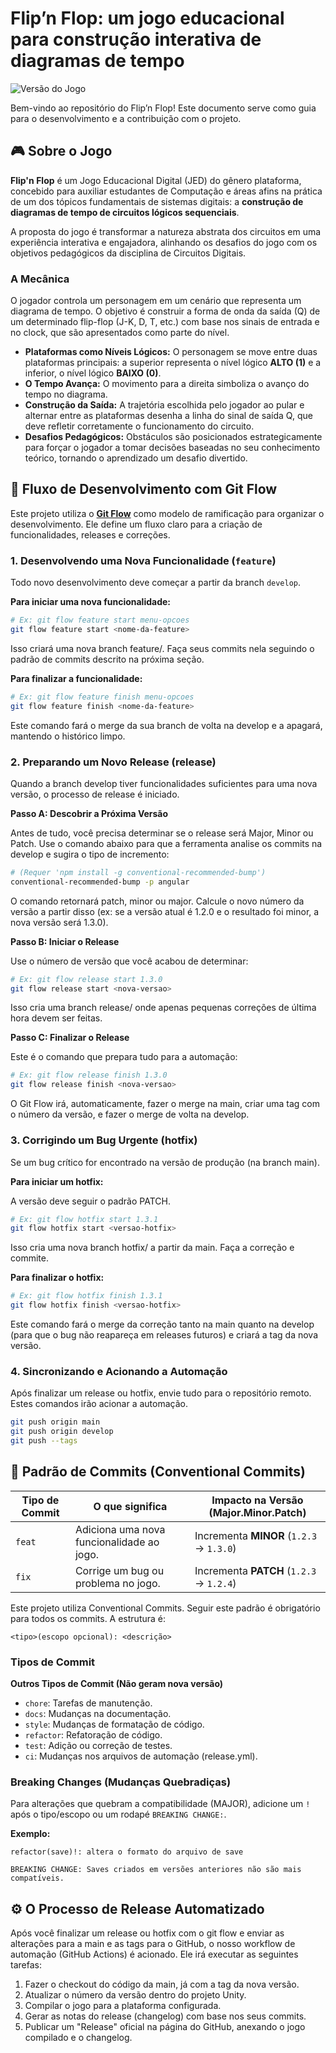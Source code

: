 # Flip’n Flop: um jogo educacional para construção interativa de diagramas de tempo

![Versão do Jogo](https://img.shields.io/github/v/release/Fredericodgv/JEDcircuitos?style=for-the-badge&label=Vers%C3%A3o)

Bem-vindo ao repositório do Flip’n Flop! Este documento serve como guia para o desenvolvimento e a contribuição com o projeto.

## 🎮 Sobre o Jogo

**Flip'n Flop** é um Jogo Educacional Digital (JED) do gênero plataforma, concebido para auxiliar estudantes de Computação e áreas afins na prática de um dos tópicos fundamentais de sistemas digitais: a **construção de diagramas de tempo de circuitos lógicos sequenciais**.

A proposta do jogo é transformar a natureza abstrata dos circuitos em uma experiência interativa e engajadora, alinhando os desafios do jogo com os objetivos pedagógicos da disciplina de Circuitos Digitais.

### A Mecânica

O jogador controla um personagem em um cenário que representa um diagrama de tempo. O objetivo é construir a forma de onda da saída (Q) de um determinado flip-flop (J-K, D, T, etc.) com base nos sinais de entrada e no clock, que são apresentados como parte do nível.

* **Plataformas como Níveis Lógicos:** O personagem se move entre duas plataformas principais: a superior representa o nível lógico **ALTO (1)** e a inferior, o nível lógico **BAIXO (0)**.
* **O Tempo Avança:** O movimento para a direita simboliza o avanço do tempo no diagrama.
* **Construção da Saída:** A trajetória escolhida pelo jogador ao pular e alternar entre as plataformas desenha a linha do sinal de saída Q, que deve refletir corretamente o funcionamento do circuito.
* **Desafios Pedagógicos:** Obstáculos são posicionados estrategicamente para forçar o jogador a tomar decisões baseadas no seu conhecimento teórico, tornando o aprendizado um desafio divertido.

## 🚀 Fluxo de Desenvolvimento com Git Flow

Este projeto utiliza o **[Git Flow](https://www.atlassian.com/br/git/tutorials/comparing-workflows/gitflow-workflow)** como modelo de ramificação para organizar o desenvolvimento. Ele define um fluxo claro para a criação de funcionalidades, releases e correções.

### 1. Desenvolvendo uma Nova Funcionalidade (`feature`)

Todo novo desenvolvimento deve começar a partir da branch `develop`.

**Para iniciar uma nova funcionalidade:**

```bash
# Ex: git flow feature start menu-opcoes
git flow feature start <nome-da-feature>
```
Isso criará uma nova branch feature/<nome-da-feature>. Faça seus commits nela seguindo o padrão de commits descrito na próxima seção.

**Para finalizar a funcionalidade:**

```bash
# Ex: git flow feature finish menu-opcoes
git flow feature finish <nome-da-feature>
```
Este comando fará o merge da sua branch de volta na develop e a apagará, mantendo o histórico limpo.

### 2. Preparando um Novo Release (release)

Quando a branch develop tiver funcionalidades suficientes para uma nova versão, o processo de release é iniciado.

**Passo A: Descobrir a Próxima Versão**

Antes de tudo, você precisa determinar se o release será Major, Minor ou Patch. Use o comando abaixo para que a ferramenta analise os commits na develop e sugira o tipo de incremento:

```bash
# (Requer 'npm install -g conventional-recommended-bump')
conventional-recommended-bump -p angular
```
O comando retornará patch, minor ou major. Calcule o novo número da versão a partir disso (ex: se a versão atual é 1.2.0 e o resultado foi minor, a nova versão será 1.3.0).

**Passo B: Iniciar o Release**

Use o número de versão que você acabou de determinar:

```bash
# Ex: git flow release start 1.3.0
git flow release start <nova-versao>
```
Isso cria uma branch release/<nova-versao> onde apenas pequenas correções de última hora devem ser feitas.

**Passo C: Finalizar o Release**

Este é o comando que prepara tudo para a automação:

```bash
# Ex: git flow release finish 1.3.0
git flow release finish <nova-versao>
```
O Git Flow irá, automaticamente, fazer o merge na main, criar uma tag com o número da versão, e fazer o merge de volta na develop.

### 3. Corrigindo um Bug Urgente (hotfix)

Se um bug crítico for encontrado na versão de produção (na branch main).

**Para iniciar um hotfix:**

A versão deve seguir o padrão PATCH.

```bash
# Ex: git flow hotfix start 1.3.1
git flow hotfix start <versao-hotfix>
```
Isso cria uma nova branch hotfix/<versao-hotfix> a partir da main. Faça a correção e commite.

**Para finalizar o hotfix:**

```bash
# Ex: git flow hotfix finish 1.3.1
git flow hotfix finish <versao-hotfix>
```
Este comando fará o merge da correção tanto na main quanto na develop (para que o bug não reapareça em releases futuros) e criará a tag da nova versão.

### 4. Sincronizando e Acionando a Automação

Após finalizar um release ou hotfix, envie tudo para o repositório remoto. Estes comandos irão acionar a automação.

```bash
git push origin main
git push origin develop
git push --tags
```

## 📝 Padrão de Commits (Conventional Commits)

| Tipo de Commit | O que significa                              | Impacto na Versão (Major.Minor.Patch)          |
|----------------|----------------------------------------------|------------------------------------------------|
| `feat`         | Adiciona uma nova funcionalidade ao jogo.    | Incrementa **MINOR** (`1.2.3` → `1.3.0`)       |
| `fix`          | Corrige um bug ou problema no jogo.          | Incrementa **PATCH** (`1.2.3` → `1.2.4`)       |

Este projeto utiliza Conventional Commits. Seguir este padrão é obrigatório para todos os commits. A estrutura é:

```text
<tipo>(escopo opcional): <descrição>
```

### Tipos de Commit

**Outros Tipos de Commit (Não geram nova versão)**

- `chore`: Tarefas de manutenção.
- `docs`: Mudanças na documentação.
- `style`: Mudanças de formatação de código.
- `refactor`: Refatoração de código.
- `test`: Adição ou correção de testes.
- `ci`: Mudanças nos arquivos de automação (release.yml).

### Breaking Changes (Mudanças Quebradiças)

Para alterações que quebram a compatibilidade (MAJOR), adicione um `!` após o tipo/escopo ou um rodapé `BREAKING CHANGE:`.

**Exemplo:**

```text
refactor(save)!: altera o formato do arquivo de save

BREAKING CHANGE: Saves criados em versões anteriores não são mais compatíveis.
```

## ⚙️ O Processo de Release Automatizado

Após você finalizar um release ou hotfix com o git flow e enviar as alterações para a main e as tags para o GitHub, o nosso workflow de automação (GitHub Actions) é acionado. Ele irá executar as seguintes tarefas:

1. Fazer o checkout do código da main, já com a tag da nova versão.
2. Atualizar o número da versão dentro do projeto Unity.
3. Compilar o jogo para a plataforma configurada.
4. Gerar as notas do release (changelog) com base nos seus commits.
5. Publicar um "Release" oficial na página do GitHub, anexando o jogo compilado e o changelog.
